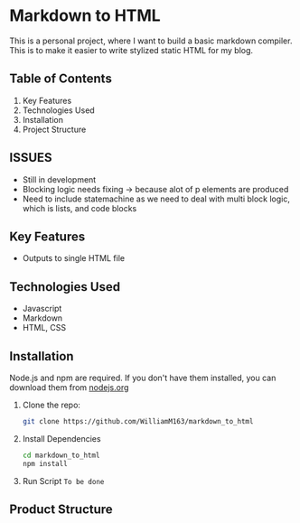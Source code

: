 # Markdown to HTML
This is a personal project, where I want to build a basic markdown compiler.
This is to make it easier to write stylized static HTML for my blog.

## Table of Contents
1. Key Features
2. Technologies Used
3. Installation
4. Project Structure

## ISSUES
- Still in development
- Blocking logic needs fixing -> because alot of p elements are produced
- Need to include statemachine as we need to deal with multi block logic, which is lists, and code blocks

## Key Features
- Outputs to single HTML file

## Technologies Used
- Javascript
- Markdown
- HTML, CSS

## Installation
Node.js and npm are required. If you don't have them installed, you can download them from [nodejs.org](https://nodejs.org/en/download)
1) Clone the repo:
   ```bash
   git clone https://github.com/WilliamM163/markdown_to_html
   ```
2) Install Dependencies
    ```bash
    cd markdown_to_html
    npm install
    ```
3) Run Script 
    `To be done`

## Product Structure